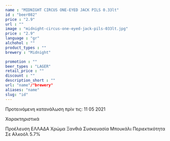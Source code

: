 ```yaml
---
name : "MIDNIGHT CIRCUS ONE-EYED JACK PILS 0.33lt"
id : "beer082"
price : "2.9"
url : ""
image : "midnight-circus-one-eyed-jack-pils-033lt.jpg"
price : "2.9"
language : "gr"
alchohol : ""
product_types : ""
brewery : "Midnight"

promotion : ""
beer_types : "LAGER"
retail_price : ""
discount : ""
description_short : ""
url: "name"/"brewery"
aliases: "name"
slug: "id"
---
```


Προτεινόμενη κατανάλωση πρίν τις: 11 05 2021

Χαρακτηριστικά

Προέλευση
ΕΛΛΑΔΑ
Χρώμα
Ξανθιά
Συσκευασία
Μπουκάλι
Περιεκτικότητα Σε Αλκοόλ
5.7%